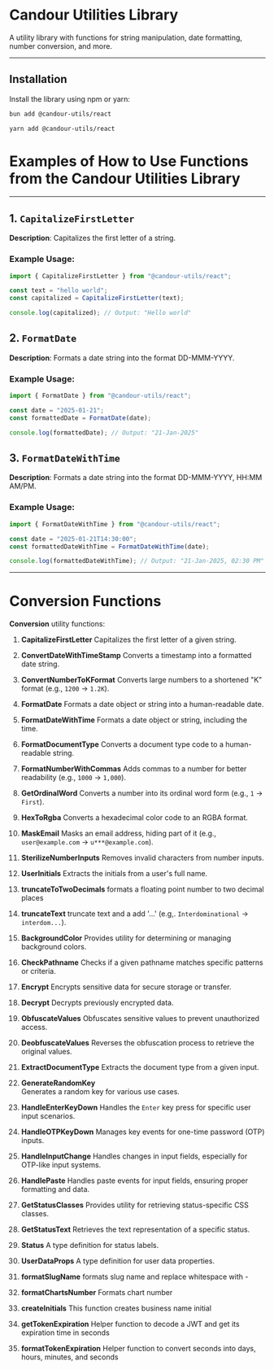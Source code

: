 # Candour Utilities Library

A utility library with functions for string manipulation, date formatting, number conversion, and more.

---

## Installation

Install the library using npm or yarn:

```bash
bun add @candour-utils/react
```

```bash
yarn add @candour-utils/react
```

# Examples of How to Use Functions from the Candour Utilities Library

---

## 1. `CapitalizeFirstLetter`

**Description**: Capitalizes the first letter of a string.

### Example Usage:

```typescript
import { CapitalizeFirstLetter } from "@candour-utils/react";

const text = "hello world";
const capitalized = CapitalizeFirstLetter(text);

console.log(capitalized); // Output: "Hello world"
```

## 2. `FormatDate`

**Description**: Formats a date string into the format DD-MMM-YYYY.

### Example Usage:

```typescript
import { FormatDate } from "@candour-utils/react";

const date = "2025-01-21";
const formattedDate = FormatDate(date);

console.log(formattedDate); // Output: "21-Jan-2025"
```

## 3. `FormatDateWithTime`

**Description**: Formats a date string into the format DD-MMM-YYYY, HH:MM AM/PM.

### Example Usage:

```typescript
import { FormatDateWithTime } from "@candour-utils/react";

const date = "2025-01-21T14:30:00";
const formattedDateWithTime = FormatDateWithTime(date);

console.log(formattedDateWithTime); // Output: "21-Jan-2025, 02:30 PM"
```

---

# Conversion Functions

**Conversion** utility functions:

1. **CapitalizeFirstLetter**
   Capitalizes the first letter of a given string.

2. **ConvertDateWithTimeStamp**
   Converts a timestamp into a formatted date string.

3. **ConvertNumberToKFormat**
   Converts large numbers to a shortened "K" format (e.g., `1200` → `1.2K`).

4. **FormatDate**
   Formats a date object or string into a human-readable date.

5. **FormatDateWithTime**
   Formats a date object or string, including the time.

6. **FormatDocumentType**
   Converts a document type code to a human-readable string.

7. **FormatNumberWithCommas**
   Adds commas to a number for better readability (e.g., `1000` → `1,000`).

8. **GetOrdinalWord**
   Converts a number into its ordinal word form (e.g., `1` → `First`).

9. **HexToRgba**
   Converts a hexadecimal color code to an RGBA format.

10. **MaskEmail**
    Masks an email address, hiding part of it (e.g., `user@example.com` → `u***@example.com`).

11. **SterilizeNumberInputs**
    Removes invalid characters from number inputs.

12. **UserInitials**
    Extracts the initials from a user's full name.

13. **truncateToTwoDecimals**
   formats a floating point number to two decimal places

14. **truncateText**
   truncate text and a add '...' (e.g,. `Interdominational` -> `interdom...`).

15. **BackgroundColor**
   Provides utility for determining or managing background colors.

16. **CheckPathname**
   Checks if a given pathname matches specific patterns or criteria.

17. **Encrypt**
   Encrypts sensitive data for secure storage or transfer.

18. **Decrypt**
   Decrypts previously encrypted data.

19. **ObfuscateValues**
   Obfuscates sensitive values to prevent unauthorized access.

20. **DeobfuscateValues**
   Reverses the obfuscation process to retrieve the original values.

21. **ExtractDocumentType**
   Extracts the document type from a given input.

9. **GenerateRandomKey**  
   Generates a random key for various use cases.

24. **HandleEnterKeyDown**
    Handles the `Enter` key press for specific user input scenarios.

24. **HandleOTPKeyDown**
    Manages key events for one-time password (OTP) inputs.

26. **HandleInputChange**
    Handles changes in input fields, especially for OTP-like input systems.

27. **HandlePaste**
    Handles paste events for input fields, ensuring proper formatting and data.

28. **GetStatusClasses**
    Provides utility for retrieving status-specific CSS classes.

29. **GetStatusText**
    Retrieves the text representation of a specific status.

30. **Status**
    A type definition for status labels.

30. **UserDataProps**
    A type definition for user data properties.

32. **formatSlugName**
   formats slug name and replace whitespace with -

19. **formatChartsNumber**
   Formats chart number

20. **createInitials**
   This function creates business name initial

21. **getTokenExpiration**
   Helper function to decode a JWT and get its expiration time in seconds


22. **formatTokenExpiration**
   Helper function to convert seconds into days, hours, minutes, and seconds



